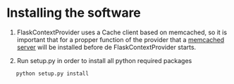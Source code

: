 # Installing the software


1. FlaskContextProvider uses a Cache client based on memcached, so it is important that for a propper function of 
   the provider that a [memcached server](http://memcached.org/) will be installed before de FlaskContextProvider starts.

2. Run setup.py in order to install all python required packages
```
   python setup.py install 
```

